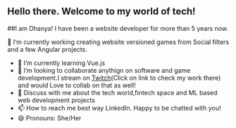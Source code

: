 ## Hello there. Welcome to my world of tech!

##I am Dhanya! I have been a website developer for more than 5 years now.

🔭 I’m currently working creating website versioned games from Social filters and a few Angular projects.
- 🌱 I’m currently learning Vue.js
- 👯 I’m looking to collaborate anythign on software and game development.I stream on [Twitch](https://www.twitch.tv/changing_spheres/)(Click on link to check my work there) and would Love to collab on that as well!
- 💬 Discuss with me about the tech world,fintech space and ML based web development projects
- 📫 How to reach me best way LinkedIn. Happy to be chatted with you!
- 😄 Pronouns: She/Her
